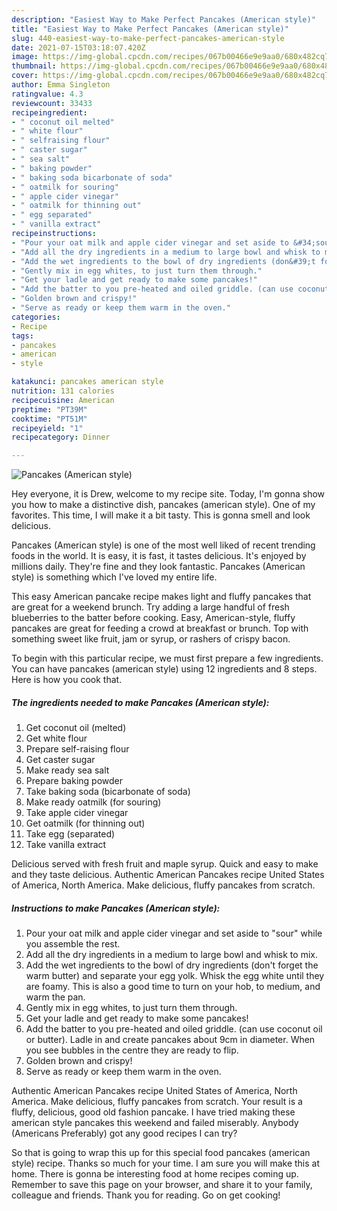 ```yaml
---
description: "Easiest Way to Make Perfect Pancakes (American style)"
title: "Easiest Way to Make Perfect Pancakes (American style)"
slug: 440-easiest-way-to-make-perfect-pancakes-american-style
date: 2021-07-15T03:18:07.420Z
image: https://img-global.cpcdn.com/recipes/067b00466e9e9aa0/680x482cq70/pancakes-american-style-recipe-main-photo.jpg
thumbnail: https://img-global.cpcdn.com/recipes/067b00466e9e9aa0/680x482cq70/pancakes-american-style-recipe-main-photo.jpg
cover: https://img-global.cpcdn.com/recipes/067b00466e9e9aa0/680x482cq70/pancakes-american-style-recipe-main-photo.jpg
author: Emma Singleton
ratingvalue: 4.3
reviewcount: 33433
recipeingredient:
- " coconut oil melted"
- " white flour"
- " selfraising flour"
- " caster sugar"
- " sea salt"
- " baking powder"
- " baking soda bicarbonate of soda"
- " oatmilk for souring"
- " apple cider vinegar"
- " oatmilk for thinning out"
- " egg separated"
- " vanilla extract"
recipeinstructions:
- "Pour your oat milk and apple cider vinegar and set aside to &#34;sour&#34; while you assemble the rest."
- "Add all the dry ingredients in a medium to large bowl and whisk to mix."
- "Add the wet ingredients to the bowl of dry ingredients (don&#39;t forget the warm butter) and separate your egg yolk. Whisk the egg white until they are foamy. This is also a good time to turn on your hob, to medium, and warm the pan."
- "Gently mix in egg whites, to just turn them through."
- "Get your ladle and get ready to make some pancakes!"
- "Add the batter to you pre-heated and oiled griddle. (can use coconut oil or butter). Ladle in and create pancakes about 9cm in diameter. When you see bubbles in the centre they are ready to flip."
- "Golden brown and crispy!"
- "Serve as ready or keep them warm in the oven."
categories:
- Recipe
tags:
- pancakes
- american
- style

katakunci: pancakes american style 
nutrition: 131 calories
recipecuisine: American
preptime: "PT39M"
cooktime: "PT51M"
recipeyield: "1"
recipecategory: Dinner

---
```



![Pancakes (American style)](https://img-global.cpcdn.com/recipes/067b00466e9e9aa0/680x482cq70/pancakes-american-style-recipe-main-photo.jpg)

Hey everyone, it is Drew, welcome to my recipe site. Today, I'm gonna show you how to make a distinctive dish, pancakes (american style). One of my favorites. This time, I will make it a bit tasty. This is gonna smell and look delicious.

Pancakes (American style) is one of the most well liked of recent trending foods in the world. It is easy, it is fast, it tastes delicious. It's enjoyed by millions daily. They're fine and they look fantastic. Pancakes (American style) is something which I've loved my entire life.

This easy American pancake recipe makes light and fluffy pancakes that are great for a weekend brunch. Try adding a large handful of fresh blueberries to the batter before cooking. Easy, American-style, fluffy pancakes are great for feeding a crowd at breakfast or brunch. Top with something sweet like fruit, jam or syrup, or rashers of crispy bacon.


To begin with this particular recipe, we must first prepare a few ingredients. You can have pancakes (american style) using 12 ingredients and 8 steps. Here is how you cook that.

<!--inarticleads1-->

##### The ingredients needed to make Pancakes (American style):

1. Get  coconut oil (melted)
1. Get  white flour
1. Prepare  self-raising flour
1. Get  caster sugar
1. Make ready  sea salt
1. Prepare  baking powder
1. Take  baking soda (bicarbonate of soda)
1. Make ready  oatmilk (for souring)
1. Take  apple cider vinegar
1. Get  oatmilk (for thinning out)
1. Take  egg (separated)
1. Take  vanilla extract


Delicious served with fresh fruit and maple syrup. Quick and easy to make and they taste delicious. Authentic American Pancakes recipe United States of America, North America. Make delicious, fluffy pancakes from scratch. 

<!--inarticleads2-->

##### Instructions to make Pancakes (American style):

1. Pour your oat milk and apple cider vinegar and set aside to &#34;sour&#34; while you assemble the rest.
1. Add all the dry ingredients in a medium to large bowl and whisk to mix.
1. Add the wet ingredients to the bowl of dry ingredients (don&#39;t forget the warm butter) and separate your egg yolk. Whisk the egg white until they are foamy. This is also a good time to turn on your hob, to medium, and warm the pan.
1. Gently mix in egg whites, to just turn them through.
1. Get your ladle and get ready to make some pancakes!
1. Add the batter to you pre-heated and oiled griddle. (can use coconut oil or butter). Ladle in and create pancakes about 9cm in diameter. When you see bubbles in the centre they are ready to flip.
1. Golden brown and crispy!
1. Serve as ready or keep them warm in the oven.


Authentic American Pancakes recipe United States of America, North America. Make delicious, fluffy pancakes from scratch. Your result is a fluffy, delicious, good old fashion pancake. I have tried making these american style pancakes this weekend and failed miserably. Anybody (Americans Preferably) got any good recipes I can try? 

So that is going to wrap this up for this special food pancakes (american style) recipe. Thanks so much for your time. I am sure you will make this at home. There is gonna be interesting food at home recipes coming up. Remember to save this page on your browser, and share it to your family, colleague and friends. Thank you for reading. Go on get cooking!
